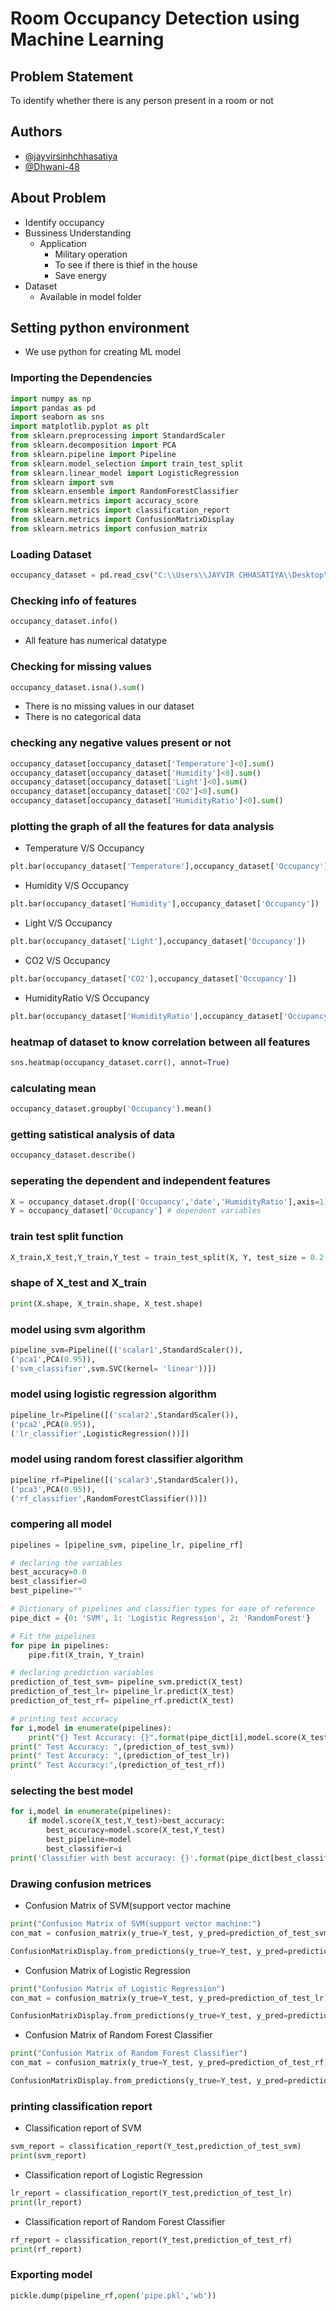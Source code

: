 

# Room Occupancy Detection using Machine Learning

## Problem Statement

To identify whether there is any person present in a room or not




## Authors

- [@jayvirsinhchhasatiya](https://www.github.com/jayvirsinhchhasatiya)
- [@Dhwani-48](https://www.github.com/Dhwani-48)


## About Problem

- Identify occupancy
- Bussiness Understanding
  - Application
    - Military operation
    -	To see if there is thief in the house 
    - Save energy
- Dataset
  - Available in model folder


## Setting python environment

- We use python for creating ML model

### Importing the Dependencies

```python
import numpy as np
import pandas as pd
import seaborn as sns
import matplotlib.pyplot as plt
from sklearn.preprocessing import StandardScaler
from sklearn.decomposition import PCA
from sklearn.pipeline import Pipeline
from sklearn.model_selection import train_test_split
from sklearn.linear_model import LogisticRegression
from sklearn import svm
from sklearn.ensemble import RandomForestClassifier
from sklearn.metrics import accuracy_score
from sklearn.metrics import classification_report
from sklearn.metrics import ConfusionMatrixDisplay
from sklearn.metrics import confusion_matrix
```

### Loading Dataset

```python
occupancy_dataset = pd.read_csv("C:\\Users\\JAYVIR CHHASATIYA\\Desktop\\Data science\\case-study-june-2022 (1)\\data\\occupancy.csv")

```
### Checking info of features
```python
occupancy_dataset.info()

```
- All feature has numerical datatype

### Checking for missing values
```python
occupancy_dataset.isna().sum()

```
- There is no missing values in our dataset
- There is no categorical data

### checking any negative values present or not
```python
occupancy_dataset[occupancy_dataset['Temperature']<0].sum()
occupancy_dataset[occupancy_dataset['Humidity']<0].sum()
occupancy_dataset[occupancy_dataset['Light']<0].sum()
occupancy_dataset[occupancy_dataset['CO2']<0].sum()
occupancy_dataset[occupancy_dataset['HumidityRatio']<0].sum()
```
### plotting the graph of all the features for data analysis

- Temperature V/S Occupancy

```python
plt.bar(occupancy_dataset['Temperature'],occupancy_dataset['Occupancy'])

```

- Humidity V/S Occupancy

```python
plt.bar(occupancy_dataset['Humidity'],occupancy_dataset['Occupancy'])

```

- Light V/S Occupancy

```python
plt.bar(occupancy_dataset['Light'],occupancy_dataset['Occupancy'])

```

- CO2 V/S Occupancy

```python
plt.bar(occupancy_dataset['CO2'],occupancy_dataset['Occupancy'])

```

- HumidityRatio V/S Occupancy

```python
plt.bar(occupancy_dataset['HumidityRatio'],occupancy_dataset['Occupancy'])

```

### heatmap of dataset to know correlation between all features
```python
sns.heatmap(occupancy_dataset.corr(), annot=True)

```

### calculating mean 
```python
occupancy_dataset.groupby('Occupancy').mean()

```

### getting satistical analysis of data

```python
occupancy_dataset.describe()

```

### seperating the dependent and independent features

```python
X = occupancy_dataset.drop(['Occupancy','date','HumidityRatio'],axis=1) #indepedent variables
Y = occupancy_dataset['Occupancy'] # dependent variables

```

### train test split function 

```python
X_train,X_test,Y_train,Y_test = train_test_split(X, Y, test_size = 0.2, stratify = Y, random_state = 2)

```

### shape of X_test and X_train

```python
print(X.shape, X_train.shape, X_test.shape)

```

### model using svm algorithm

```python
pipeline_svm=Pipeline([('scalar1',StandardScaler()),
('pca1',PCA(0.95)),
('svm_classifier',svm.SVC(kernel= 'linear'))])

```

### model using logistic regression algorithm

```python
pipeline_lr=Pipeline([('scalar2',StandardScaler()),
('pca2',PCA(0.95)),
('lr_classifier',LogisticRegression())])

```

### model using random forest classifier algorithm

```python
pipeline_rf=Pipeline([('scalar3',StandardScaler()),
('pca3',PCA(0.95)),
('rf_classifier',RandomForestClassifier())])

```

### compering all model

```python
pipelines = [pipeline_svm, pipeline_lr, pipeline_rf]

# declaring the variables
best_accuracy=0.0
best_classifier=0
best_pipeline=""

# Dictionary of pipelines and classifier types for ease of reference
pipe_dict = {0: 'SVM', 1: 'Logistic Regression', 2: 'RandomForest'}

# Fit the pipelines
for pipe in pipelines:
	pipe.fit(X_train, Y_train)

# declaring prediction variables	
prediction_of_test_svm= pipeline_svm.predict(X_test)
prediction_of_test_lr= pipeline_lr.predict(X_test)
prediction_of_test_rf= pipeline_rf.predict(X_test)

# printing test accuracy
for i,model in enumerate(pipelines):
    print("{} Test Accuracy: {}".format(pipe_dict[i],model.score(X_test,Y_test)))
print(" Test Accuracy: ",(prediction_of_test_svm))
print(" Test Accuracy: ",(prediction_of_test_lr))
print(" Test Accuracy:",(prediction_of_test_rf))
```

### selecting the best model

```python
for i,model in enumerate(pipelines):
    if model.score(X_test,Y_test)>best_accuracy:
        best_accuracy=model.score(X_test,Y_test)
        best_pipeline=model
        best_classifier=i
print('Classifier with best accuracy: {}'.format(pipe_dict[best_classifier]))
```

### Drawing confusion metrices 

- Confusion Matrix of SVM(support vector machine

```python
print("Confusion Matrix of SVM(support vector machine:")
con_mat = confusion_matrix(y_true=Y_test, y_pred=prediction_of_test_svm)

ConfusionMatrixDisplay.from_predictions(y_true=Y_test, y_pred=prediction_of_test_svm)
```

- Confusion Matrix of Logistic Regression

```python
print("Confusion Matrix of Logistic Regression")
con_mat = confusion_matrix(y_true=Y_test, y_pred=prediction_of_test_lr)

ConfusionMatrixDisplay.from_predictions(y_true=Y_test, y_pred=prediction_of_test_lr)
```
- Confusion Matrix of Random Forest Classifier

```python
print("Confusion Matrix of Random Forest Classifier")
con_mat = confusion_matrix(y_true=Y_test, y_pred=prediction_of_test_rf)

ConfusionMatrixDisplay.from_predictions(y_true=Y_test, y_pred=prediction_of_test_rf)
```

### printing classification report
- Classification report of SVM
```python
svm_report = classification_report(Y_test,prediction_of_test_svm)
print(svm_report)
```
- Classification report of Logistic Regression

```python
lr_report = classification_report(Y_test,prediction_of_test_lr)
print(lr_report)
```
- Classification report of Random Forest Classifier

```python
rf_report = classification_report(Y_test,prediction_of_test_rf)
print(rf_report)
```

### Exporting model
```python
pickle.dump(pipeline_rf,open('pipe.pkl','wb'))
```
